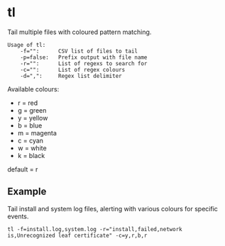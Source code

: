 tl
========

Tail multiple files with coloured pattern matching.

	Usage of tl:  
		-f="": 		CSV list of files to tail  
		-p=false: 	Prefix output with file name  
		-r="": 		List of regexs to search for  
		-c="": 		List of regex colours  
		-d=",":		Regex list delimiter  


Available colours:
* r = red
* g = green
* y = yellow
* b = blue
* m = magenta
* c = cyan
* w = white
* k = black  

default = r


Example
-------

Tail install and system log files, alerting with various colours for specific events.  

	tl -f=install.log,system.log -r="install,failed,network is,Unrecognized leaf certificate" -c=y,r,b,r
